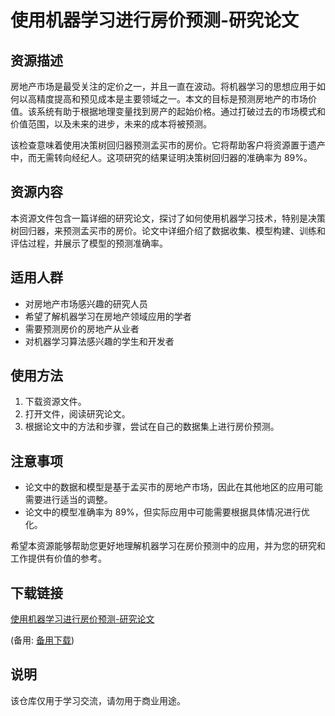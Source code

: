 # 使用机器学习进行房价预测-研究论文

## 资源描述

房地产市场是最受关注的定价之一，并且一直在波动。将机器学习的思想应用于如何以高精度提高和预见成本是主要领域之一。本文的目标是预测房地产的市场价值。该系统有助于根据地理变量找到房产的起始价格。通过打破过去的市场模式和价值范围，以及未来的进步，未来的成本将被预测。

该检查意味着使用决策树回归器预测孟买市的房价。它将帮助客户将资源置于遗产中，而无需转向经纪人。这项研究的结果证明决策树回归器的准确率为 89%。

## 资源内容

本资源文件包含一篇详细的研究论文，探讨了如何使用机器学习技术，特别是决策树回归器，来预测孟买市的房价。论文中详细介绍了数据收集、模型构建、训练和评估过程，并展示了模型的预测准确率。

## 适用人群

- 对房地产市场感兴趣的研究人员
- 希望了解机器学习在房地产领域应用的学者
- 需要预测房价的房地产从业者
- 对机器学习算法感兴趣的学生和开发者

## 使用方法

1. 下载资源文件。
2. 打开文件，阅读研究论文。
3. 根据论文中的方法和步骤，尝试在自己的数据集上进行房价预测。

## 注意事项

- 论文中的数据和模型是基于孟买市的房地产市场，因此在其他地区的应用可能需要进行适当的调整。
- 论文中的模型准确率为 89%，但实际应用中可能需要根据具体情况进行优化。

希望本资源能够帮助您更好地理解机器学习在房价预测中的应用，并为您的研究和工作提供有价值的参考。

## 下载链接
[使用机器学习进行房价预测-研究论文](https://pan.quark.cn/s/00d64b40dc34) 

(备用: [备用下载](https://pan.baidu.com/s/1xlBdVZttGsvu_poUMpVm3g?pwd=1234))

## 说明

该仓库仅用于学习交流，请勿用于商业用途。
